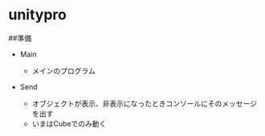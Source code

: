 # unitypro
##準備
* Main
  * メインのプログラム

* Send
  * オブジェクトが表示、非表示になったときコンソールにそのメッセージを出す
  * いまはCubeでのみ動く
